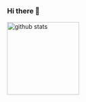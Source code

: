 ### Hi there 👋

<div align="left">
    <img alt="github stats" height="170px" src="https://github-readme-stats.vercel.app/api/top-langs/?username=kato11144&theme=dark&layout=compact"/>
</div>

<!--
**kato11144/kato11144** is a ✨ _special_ ✨ repository because its `README.md` (this file) appears on your GitHub profile.

Here are some ideas to get you started:

- 🔭 I’m currently working on ...
- 🌱 I’m currently learning ...
- 👯 I’m looking to collaborate on ...
- 🤔 I’m looking for help with ...
- 💬 Ask me about ...
- 📫 How to reach me: ...
- 😄 Pronouns: ...
- ⚡ Fun fact: ...
-->
